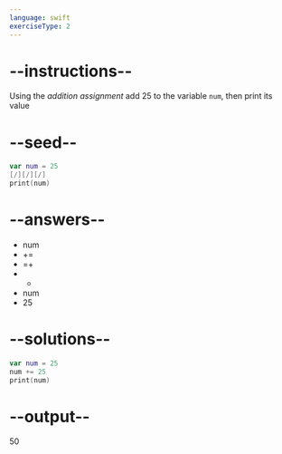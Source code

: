 ```yaml
---
language: swift
exerciseType: 2
---
```


# --instructions--

Using the *addition assignment* add 25 to the variable `num`, then print its value

# --seed--

```swift
var num = 25
[/][/][/]
print(num)
```

# --answers--

- num 
- += 
- =+ 
- + 
- num 
- 25

# --solutions--

```swift
var num = 25
num += 25
print(num)
```

# --output--

50
